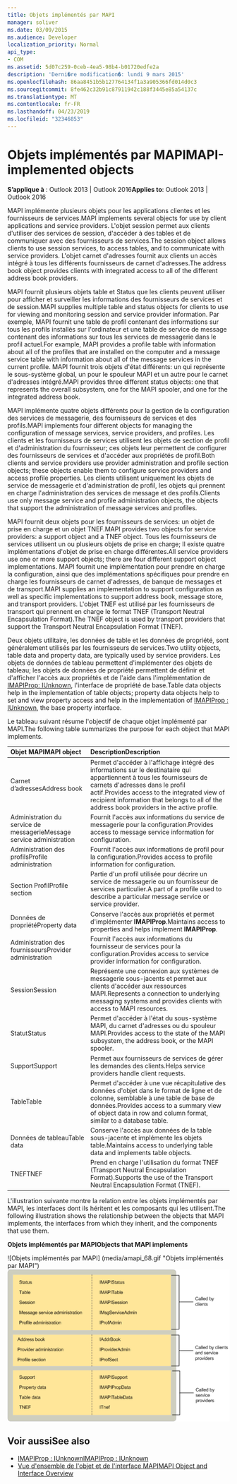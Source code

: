 ```yaml
---
title: Objets implémentés par MAPI
manager: soliver
ms.date: 03/09/2015
ms.audience: Developer
localization_priority: Normal
api_type:
- COM
ms.assetid: 5d07c259-0ceb-4ea5-98b4-b01720edfe2a
description: 'Derni�re modification�: lundi 9 mars 2015'
ms.openlocfilehash: 86aa8451b5b127764134f1a3a905366fd014d0c3
ms.sourcegitcommit: 8fe462c32b91c87911942c188f3445e85a54137c
ms.translationtype: MT
ms.contentlocale: fr-FR
ms.lasthandoff: 04/23/2019
ms.locfileid: "32346853"
---
```

# <a name="mapi-implemented-objects"></a><span data-ttu-id="ec024-103">Objets implémentés par MAPI</span><span class="sxs-lookup"><span data-stu-id="ec024-103">MAPI-implemented objects</span></span>
  
<span data-ttu-id="ec024-104">**S’applique à** : Outlook 2013 | Outlook 2016</span><span class="sxs-lookup"><span data-stu-id="ec024-104">**Applies to**: Outlook 2013 | Outlook 2016</span></span> 
  
<span data-ttu-id="ec024-105">MAPI implémente plusieurs objets pour les applications clientes et les fournisseurs de services.</span><span class="sxs-lookup"><span data-stu-id="ec024-105">MAPI implements several objects for use by client applications and service providers.</span></span> <span data-ttu-id="ec024-106">L'objet session permet aux clients d'utiliser des services de session, d'accéder à des tables et de communiquer avec des fournisseurs de services.</span><span class="sxs-lookup"><span data-stu-id="ec024-106">The session object allows clients to use session services, to access tables, and to communicate with service providers.</span></span> <span data-ttu-id="ec024-107">L'objet carnet d'adresses fournit aux clients un accès intégré à tous les différents fournisseurs de carnet d'adresses.</span><span class="sxs-lookup"><span data-stu-id="ec024-107">The address book object provides clients with integrated access to all of the different address book providers.</span></span> 
  
<span data-ttu-id="ec024-108">MAPI fournit plusieurs objets table et Status que les clients peuvent utiliser pour afficher et surveiller les informations des fournisseurs de services et de session.</span><span class="sxs-lookup"><span data-stu-id="ec024-108">MAPI supplies multiple table and status objects for clients to use for viewing and monitoring session and service provider information.</span></span> <span data-ttu-id="ec024-109">Par exemple, MAPI fournit une table de profil contenant des informations sur tous les profils installés sur l'ordinateur et une table de service de message contenant des informations sur tous les services de messagerie dans le profil actuel.</span><span class="sxs-lookup"><span data-stu-id="ec024-109">For example, MAPI provides a profile table with information about all of the profiles that are installed on the computer and a message service table with information about all of the message services in the current profile.</span></span> <span data-ttu-id="ec024-110">MAPI fournit trois objets d'état différents: un qui représente le sous-système global, un pour le spouleur MAPI et un autre pour le carnet d'adresses intégré.</span><span class="sxs-lookup"><span data-stu-id="ec024-110">MAPI provides three different status objects: one that represents the overall subsystem, one for the MAPI spooler, and one for the integrated address book.</span></span> 
  
<span data-ttu-id="ec024-111">MAPI implémente quatre objets différents pour la gestion de la configuration des services de messagerie, des fournisseurs de services et des profils.</span><span class="sxs-lookup"><span data-stu-id="ec024-111">MAPI implements four different objects for managing the configuration of message services, service providers, and profiles.</span></span> <span data-ttu-id="ec024-112">Les clients et les fournisseurs de services utilisent les objets de section de profil et d'administration du fournisseur; ces objets leur permettent de configurer des fournisseurs de services et d'accéder aux propriétés de profil.</span><span class="sxs-lookup"><span data-stu-id="ec024-112">Both clients and service providers use provider administration and profile section objects; these objects enable them to configure service providers and access profile properties.</span></span> <span data-ttu-id="ec024-113">Les clients utilisent uniquement les objets de service de messagerie et d'administration de profil, les objets qui prennent en charge l'administration des services de message et des profils.</span><span class="sxs-lookup"><span data-stu-id="ec024-113">Clients use only message service and profile administration objects, the objects that support the administration of message services and profiles.</span></span> 
  
<span data-ttu-id="ec024-114">MAPI fournit deux objets pour les fournisseurs de services: un objet de prise en charge et un objet TNEF.</span><span class="sxs-lookup"><span data-stu-id="ec024-114">MAPI provides two objects for service providers: a support object and a TNEF object.</span></span> <span data-ttu-id="ec024-115">Tous les fournisseurs de services utilisent un ou plusieurs objets de prise en charge; Il existe quatre implémentations d'objet de prise en charge différentes.</span><span class="sxs-lookup"><span data-stu-id="ec024-115">All service providers use one or more support objects; there are four different support object implementations.</span></span> <span data-ttu-id="ec024-116">MAPI fournit une implémentation pour prendre en charge la configuration, ainsi que des implémentations spécifiques pour prendre en charge les fournisseurs de carnet d'adresses, de banque de messages et de transport.</span><span class="sxs-lookup"><span data-stu-id="ec024-116">MAPI supplies an implementation to support configuration as well as specific implementations to support address book, message store, and transport providers.</span></span> <span data-ttu-id="ec024-117">L'objet TNEF est utilisé par les fournisseurs de transport qui prennent en charge le format TNEF (Transport Neutral Encapsulation Format).</span><span class="sxs-lookup"><span data-stu-id="ec024-117">The TNEF object is used by transport providers that support the Transport Neutral Encapsulation Format (TNEF).</span></span>
  
<span data-ttu-id="ec024-118">Deux objets utilitaire, les données de table et les données de propriété, sont généralement utilisés par les fournisseurs de services.</span><span class="sxs-lookup"><span data-stu-id="ec024-118">Two utility objects, table data and property data, are typically used by service providers.</span></span> <span data-ttu-id="ec024-119">Les objets de données de tableau permettent d'implémenter des objets de tableau; les objets de données de propriété permettent de définir et d'afficher l'accès aux propriétés et de l'aide dans l'implémentation de [IMAPIProp: IUnknown](imapipropiunknown.md), l'interface de propriété de base.</span><span class="sxs-lookup"><span data-stu-id="ec024-119">Table data objects help in the implementation of table objects; property data objects help to set and view property access and help in the implementation of [IMAPIProp : IUnknown](imapipropiunknown.md), the base property interface.</span></span> 
  
<span data-ttu-id="ec024-120">Le tableau suivant résume l'objectif de chaque objet implémenté par MAPI.</span><span class="sxs-lookup"><span data-stu-id="ec024-120">The following table summarizes the purpose for each object that MAPI implements.</span></span>
  
|<span data-ttu-id="ec024-121">**Objet MAPI**</span><span class="sxs-lookup"><span data-stu-id="ec024-121">**MAPI object**</span></span>|<span data-ttu-id="ec024-122">**Description**</span><span class="sxs-lookup"><span data-stu-id="ec024-122">**Description**</span></span>|
|:-----|:-----|
|<span data-ttu-id="ec024-123">Carnet d’adresses</span><span class="sxs-lookup"><span data-stu-id="ec024-123">Address book</span></span>  <br/> |<span data-ttu-id="ec024-124">Permet d'accéder à l'affichage intégré des informations sur le destinataire qui appartiennent à tous les fournisseurs de carnets d'adresses dans le profil actif.</span><span class="sxs-lookup"><span data-stu-id="ec024-124">Provides access to the integrated view of recipient information that belongs to all of the address book providers in the active profile.</span></span>  <br/> |
|<span data-ttu-id="ec024-125">Administration du service de messagerie</span><span class="sxs-lookup"><span data-stu-id="ec024-125">Message service administration</span></span>  <br/> |<span data-ttu-id="ec024-126">Fournit l'accès aux informations du service de messagerie pour la configuration.</span><span class="sxs-lookup"><span data-stu-id="ec024-126">Provides access to message service information for configuration.</span></span>  <br/> |
|<span data-ttu-id="ec024-127">Administration des profils</span><span class="sxs-lookup"><span data-stu-id="ec024-127">Profile administration</span></span>  <br/> |<span data-ttu-id="ec024-128">Fournit l'accès aux informations de profil pour la configuration.</span><span class="sxs-lookup"><span data-stu-id="ec024-128">Provides access to profile information for configuration.</span></span>  <br/> |
|<span data-ttu-id="ec024-129">Section Profil</span><span class="sxs-lookup"><span data-stu-id="ec024-129">Profile section</span></span>  <br/> |<span data-ttu-id="ec024-130">Partie d'un profil utilisée pour décrire un service de messagerie ou un fournisseur de services particulier.</span><span class="sxs-lookup"><span data-stu-id="ec024-130">A part of a profile used to describe a particular message service or service provider.</span></span>  <br/> |
|<span data-ttu-id="ec024-131">Données de propriété</span><span class="sxs-lookup"><span data-stu-id="ec024-131">Property data</span></span>  <br/> |<span data-ttu-id="ec024-132">Conserve l'accès aux propriétés et permet d'implémenter **IMAPIProp**.</span><span class="sxs-lookup"><span data-stu-id="ec024-132">Maintains access to properties and helps implement **IMAPIProp**.</span></span>  <br/> |
|<span data-ttu-id="ec024-133">Administration des fournisseurs</span><span class="sxs-lookup"><span data-stu-id="ec024-133">Provider administration</span></span>  <br/> |<span data-ttu-id="ec024-134">Fournit l'accès aux informations du fournisseur de services pour la configuration.</span><span class="sxs-lookup"><span data-stu-id="ec024-134">Provides access to service provider information for configuration.</span></span>  <br/> |
|<span data-ttu-id="ec024-135">Session</span><span class="sxs-lookup"><span data-stu-id="ec024-135">Session</span></span>  <br/> |<span data-ttu-id="ec024-136">Représente une connexion aux systèmes de messagerie sous-jacents et permet aux clients d'accéder aux ressources MAPI.</span><span class="sxs-lookup"><span data-stu-id="ec024-136">Represents a connection to underlying messaging systems and provides clients with access to MAPI resources.</span></span>  <br/> |
|<span data-ttu-id="ec024-137">Statut</span><span class="sxs-lookup"><span data-stu-id="ec024-137">Status</span></span>  <br/> |<span data-ttu-id="ec024-138">Permet d'accéder à l'état du sous-système MAPI, du carnet d'adresses ou du spouleur MAPI.</span><span class="sxs-lookup"><span data-stu-id="ec024-138">Provides access to the state of the MAPI subsystem, the address book, or the MAPI spooler.</span></span>  <br/> |
|<span data-ttu-id="ec024-139">Support</span><span class="sxs-lookup"><span data-stu-id="ec024-139">Support</span></span>  <br/> |<span data-ttu-id="ec024-140">Permet aux fournisseurs de services de gérer les demandes des clients.</span><span class="sxs-lookup"><span data-stu-id="ec024-140">Helps service providers handle client requests.</span></span>  <br/> |
|<span data-ttu-id="ec024-141">Table</span><span class="sxs-lookup"><span data-stu-id="ec024-141">Table</span></span>  <br/> |<span data-ttu-id="ec024-142">Permet d'accéder à une vue récapitulative des données d'objet dans le format de ligne et de colonne, semblable à une table de base de données.</span><span class="sxs-lookup"><span data-stu-id="ec024-142">Provides access to a summary view of object data in row and column format, similar to a database table.</span></span>  <br/> |
|<span data-ttu-id="ec024-143">Données de tableau</span><span class="sxs-lookup"><span data-stu-id="ec024-143">Table data</span></span>  <br/> |<span data-ttu-id="ec024-144">Conserve l'accès aux données de la table sous-jacente et implémente les objets table.</span><span class="sxs-lookup"><span data-stu-id="ec024-144">Maintains access to underlying table data and implements table objects.</span></span>  <br/> |
|<span data-ttu-id="ec024-145">TNEF</span><span class="sxs-lookup"><span data-stu-id="ec024-145">TNEF</span></span>  <br/> |<span data-ttu-id="ec024-146">Prend en charge l'utilisation du format TNEF (Transport Neutral Encapsulation Format).</span><span class="sxs-lookup"><span data-stu-id="ec024-146">Supports the use of the Transport Neutral Encapsulation Format (TNEF).</span></span>  <br/> |
   
<span data-ttu-id="ec024-147">L'illustration suivante montre la relation entre les objets implémentés par MAPI, les interfaces dont ils héritent et les composants qui les utilisent.</span><span class="sxs-lookup"><span data-stu-id="ec024-147">The following illustration shows the relationship between the objects that MAPI implements, the interfaces from which they inherit, and the components that use them.</span></span> 
  
<span data-ttu-id="ec024-148">**Objets implémentés par MAPI**</span><span class="sxs-lookup"><span data-stu-id="ec024-148">**Objects that MAPI implements**</span></span>
  
<span data-ttu-id="ec024-149">![Objets implémentés par MAPI] (media/amapi_68.gif "Objets implémentés par MAPI")</span><span class="sxs-lookup"><span data-stu-id="ec024-149">![Objects that MAPI implements](media/amapi_68.gif "Objects that MAPI implements")</span></span>
  
## <a name="see-also"></a><span data-ttu-id="ec024-150">Voir aussi</span><span class="sxs-lookup"><span data-stu-id="ec024-150">See also</span></span>

- [<span data-ttu-id="ec024-151">IMAPIProp : IUnknown</span><span class="sxs-lookup"><span data-stu-id="ec024-151">IMAPIProp : IUnknown</span></span>](imapipropiunknown.md)
- [<span data-ttu-id="ec024-152">Vue d'ensemble de l'objet et de l'interface MAPI</span><span class="sxs-lookup"><span data-stu-id="ec024-152">MAPI Object and Interface Overview</span></span>](mapi-object-and-interface-overview.md)


